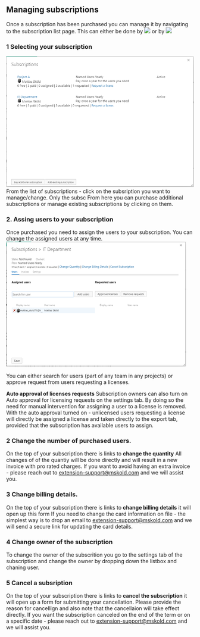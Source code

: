 ## Managing subscriptions 
Once a subscription has been purchased you can manage it by navigating to the subscription list page. 
This can either be done by 
![](./img/navigat-to-subscription_tab.png)
or by 
![](./img/navigat-to-subscription_org.png)


### 1 Selecting your subscription 
![](./img/select-subscriptions.png)
From the list of subscriptions - click on the subsription you want to manage/change. Only the subsc
From here you can purchase additional subscriptions or manage existing subscriptions by clicking on them. 



### 2. Assing users to your subscription
Once purchased you need to assign the users to your subscription. You can change the assigned users at any time.
![](./img/purchase-manage-subscription.png)

You can either search for users (part of any team in any projects) or approve request from users requesting a licenses. 

**Auto approval of licenses requests**
Subscription owners can also turn on Auto approval for licensing requests on the settings tab. By doing so the need for manual intervention for assigning a user to a license is removed. 
With the auto approval turned on - unlicensed users requesting a license will directly be assigned a license and taken directly to the export tab, provided that the subscription has available users to assign. 


### 2 Change the number of purchased users. 
On the top of your subscription there is links to **change the quantity**
All changes of of the quantiy will be done directly and will result in a new invoice with pro rated charges. 
If you want to avoid having an extra invoice - please reach out to extension-support@mskold.com and we will assist you.

### 3 Change billing details. 
On the top of your subscription there is links to **change billing details**  it will open up this form
If you need to change the card information on file - the simplest way is to drop an email to extension-support@mskold.com and we will send a secure link for updating the card details.

### 4 Change owner of the subscription 
To change the owner of the subscrition you go to the settings tab of the subscription and change the owner by dropping down the listbox and chaning user.

### 5 Cancel a subsription 
On the top of your subscription there is links to **cancel the subscription**  it will open up a form for submitting your cancellation. 
Please provide the reason for cancellign and also note that the cancellaion will take effect directly. 
If you want the subscription canceled on the end of the term or on a specific date - please reach out to extension-support@mskold.com and we will assist you.





